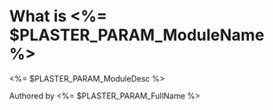 # What is <%= $PLASTER_PARAM_ModuleName %>

<%= $PLASTER_PARAM_ModuleDesc %>

Authored by <%= $PLASTER_PARAM_FullName %>